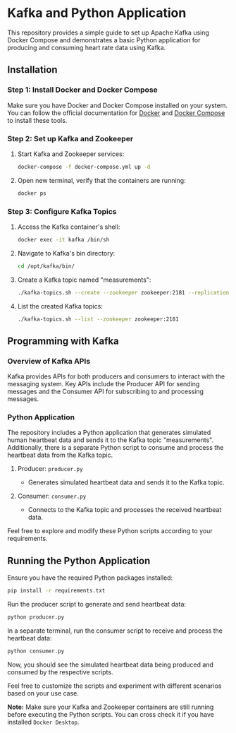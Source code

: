 # Kafka and Python Application

This repository provides a simple guide to set up Apache Kafka using Docker Compose and demonstrates a basic Python application for producing and consuming heart rate data using Kafka.

## Installation

### Step 1: Install Docker and Docker Compose
Make sure you have Docker and Docker Compose installed on your system. You can follow the official documentation for [Docker](https://docs.docker.com/get-docker/) and [Docker Compose](https://docs.docker.com/compose/install/) to install these tools.

### Step 2: Set up Kafka and Zookeeper

1. Start Kafka and Zookeeper services:
   ```bash
   docker-compose -f docker-compose.yml up -d
   ```

6. Open new terminal, verify that the containers are running:
   ```bash
   docker ps
   ```

### Step 3: Configure Kafka Topics
1. Access the Kafka container's shell:
   ```bash
   docker exec -it kafka /bin/sh
   ```

2. Navigate to Kafka's bin directory:
   ```bash
   cd /opt/kafka/bin/
   ```

3. Create a Kafka topic named "measurements":
   ```bash
   ./kafka-topics.sh --create --zookeeper zookeeper:2181 --replication-factor 1 --partitions 1 --topic measurements
   ```

4. List the created Kafka topics:
   ```bash
   ./kafka-topics.sh --list --zookeeper zookeeper:2181
   ```

## Programming with Kafka

### Overview of Kafka APIs

Kafka provides APIs for both producers and consumers to interact with the messaging system. Key APIs include the Producer API for sending messages and the Consumer API for subscribing to and processing messages.

### Python Application

The repository includes a Python application that generates simulated human heartbeat data and sends it to the Kafka topic "measurements". Additionally, there is a separate Python script to consume and process the heartbeat data from the Kafka topic.

1. Producer: `producer.py`
   - Generates simulated heartbeat data and sends it to the Kafka topic.

2. Consumer: `consumer.py`
   - Connects to the Kafka topic and processes the received heartbeat data.

Feel free to explore and modify these Python scripts according to your requirements.

## Running the Python Application

Ensure you have the required Python packages installed:
```bash
pip install -r requirements.txt
```

Run the producer script to generate and send heartbeat data:
```bash
python producer.py
```

In a separate terminal, run the consumer script to receive and process the heartbeat data:
```bash
python consumer.py
```

Now, you should see the simulated heartbeat data being produced and consumed by the respective scripts.

Feel free to customize the scripts and experiment with different scenarios based on your use case.

**Note:** Make sure your Kafka and Zookeeper containers are still running before executing the Python scripts. You can cross check it if you have installed `Docker Desktop`.

